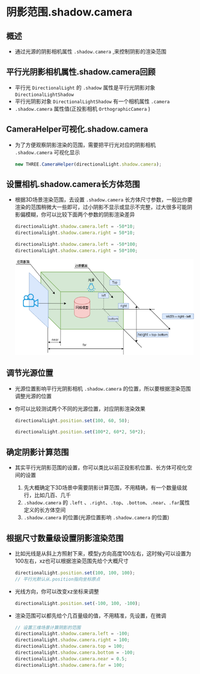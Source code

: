 # 阴影范围.shadow.camera

## 概述

+ 通过光源的阴影相机属性 `.shadow.camera` ,来控制阴影的渲染范围

## 平行光阴影相机属性.shadow.camera回顾

+ 平行光 `DirectionalLight` 的 `.shadow` 属性是平行光阴影对象 `DirectionalLightShadow`
+ 平行光阴影对象 `DirectionalLightShadow` 有一个相机属性 `.camera`
+ `.shadow.camera` 属性值(正投影相机 `OrthographicCamera` )

## CameraHelper可视化.shadow.camera

+ 为了方便观察阴影渲染的范围，需要把平行光对应的阴影相机 `.shadow.camera` 可视化显示

  ```js
  new THREE.CameraHelper(directionalLight.shadow.camera);
  ```

## 设置相机.shadow.camera长方体范围

+ 根据3D场景渲染范围，去设置 `.shadow.camera` 长方体尺寸参数，一般比你要渲染的范围稍微大一些即可，过小阴影不显示或显示不完整，过大很多可能阴影偏模糊，你可以比较下面两个参数的阴影渲染差异

  ```js
  directionalLight.shadow.camera.left = -50*10;
  directionalLight.shadow.camera.right = 50*10;
  ```

  ```js
  directionalLight.shadow.camera.left = -50*100;
  directionalLight.shadow.camera.right = 50*100;
  ```

  ![正投影可视空间](../images/正投影可视空间.png)

## 调节光源位置

+ 光源位置影响平行光阴影相机 `.shadow.camera` 的位置，所以要根据渲染范围调整光源的位置

+ 你可以比较测试两个不同的光源位置，对应阴影渲染效果

  ```js
  directionalLight.position.set(100, 60, 50);
  ```

  ```js
  directionalLight.position.set(100*2, 60*2, 50*2);
  ```

## 确定阴影计算范围

+ 其实平行光阴影范围的设置，你可以类比以前正投影机位置、长方体可视化空间的设置

  1. 先大概确定下3D场景中需要阴影计算范围，不用精确，有一个数量级就行，比如几百、几千
  2. `.shadow.camera` 的 `.left` 、`.right`、`.top`、`.bottom`、`.near`、`.far`属性定义的长方体空间
  3. `.shadow.camera` 的位置(光源位置影响 `.shadow.camera` 的位置)

## 根据尺寸数量级设置阴影渲染范围

+ 比如光线是从斜上方照射下来，模型y方向高度100左右，这时候y可以设置为100左右，xz也可以根据渲染范围先给个大概尺寸

  ```js
  directionalLight.position.set(100, 100, 100);
  // 平行光默认从.position指向坐标原点
  ```

+ 光线方向，你可以改变xz坐标来调整

  ```js
  directionalLight.position.set(-100, 100, -100);
  ```

+ 渲染范围可以都先给个几百量级的值，不用精准，先设置，在微调

  ```js
  // 设置三维场景计算阴影的范围
  directionalLight.shadow.camera.left = -100;
  directionalLight.shadow.camera.right = 100;
  directionalLight.shadow.camera.top = 100;
  directionalLight.shadow.camera.bottom = -100;
  directionalLight.shadow.camera.near = 0.5;
  directionalLight.shadow.camera.far = 100;
  ```
